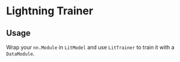 # Lightning Trainer

## Usage
 Wrap your `nn.Module` in `LitModel` and use `LitTrainer` to train it with a `DataModule`.
